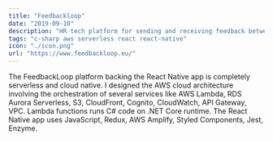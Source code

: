```yaml
---
title: "Feedbackloop"
date: "2019-09-10"
description: "HR tech platform for sending and receiving feedback between colleagues in a corporate environment"
tags: "c-sharp aws serverless react react-native"
icon: "./icon.png"
url: "https://www.feedbackloop.eu/"
---
```


The FeedbackLoop platform backing the React Native app is completely serverless and cloud native. I designed the AWS cloud architecture involving the orchestration of several services like AWS Lambda, RDS Aurora Serverless, S3, CloudFront, Cognito, CloudWatch, API Gateway, VPC. Lambda functions runs C# code on .NET Core runtime. The React Native app uses JavaScript, Redux, AWS Amplify, Styled Components, Jest, Enzyme.
